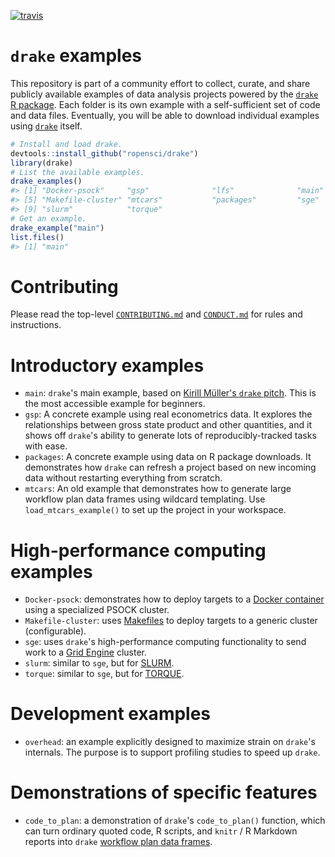 [![travis](https://travis-ci.org/wlandau/drake-examples.svg?branch=master)](https://travis-ci.org/wlandau/drake-examples)

# `drake` examples

This repository is part of a community effort to collect, curate, and share publicly available examples of data analysis projects powered by the  [`drake` R package](https://github.com/ropensci/drake). Each folder is its own example with a self-sufficient set of code and data files. Eventually, you will be able to download individual examples using [`drake`](https://github.com/ropensci/drake) itself.

```r
# Install and load drake.
devtools::install_github("ropensci/drake")
library(drake)
# List the available examples.
drake_examples()
#> [1] "Docker-psock"     "gsp"              "lfs"              "main"            
#> [5] "Makefile-cluster" "mtcars"           "packages"         "sge"             
#> [9] "slurm"            "torque"     
# Get an example.
drake_example("main")
list.files()
#> [1] "main"
```

# Contributing

Please read the top-level [`CONTRIBUTING.md`](https://github.com/wlandau/drake-examples/blob/master/CONTRIBUTING.md) and [`CONDUCT.md`](https://github.com/wlandau/drake-examples/blob/master/CONDUCT.md) for rules and instructions.

# Introductory examples

- `main`: `drake`'s main example, based on [Kirill Müller's `drake` pitch](https://krlmlr.github.io/drake-pitch/). This is the most accessible example for beginners.
- `gsp`: A concrete example using real econometrics data. It explores the relationships between gross state product and other quantities, and it shows off `drake`'s ability to generate lots of reproducibly-tracked tasks with ease.
- `packages`: A concrete example using data on R package downloads. It demonstrates how `drake` can refresh a project based on new incoming data without restarting everything from scratch.
- `mtcars`: An old example that demonstrates how to generate large workflow plan data frames using wildcard templating. Use `load_mtcars_example()` to set up the project in your workspace.

# High-performance computing examples

- `Docker-psock`: demonstrates how to deploy targets to a [Docker container](https://www.docker.com/what-container) using a specialized PSOCK cluster.
- `Makefile-cluster`: uses [Makefiles](https://www.gnu.org/software/make/) to deploy targets to a generic cluster (configurable).
- `sge`: uses `drake`'s high-performance computing functionality to send work to a [Grid Engine](http://www.univa.com/products/) cluster.
- `slurm`: similar to `sge`, but for [SLURM](https://slurm.schedmd.com).
- `torque`: similar to `sge`, but for [TORQUE](http://www.adaptivecomputing.com/products/open-source/torque/).

# Development examples

- `overhead`: an example explicitly designed to maximize strain on `drake`'s internals. The purpose is to support profiling studies to speed up `drake`.

# Demonstrations of specific features

- `code_to_plan`: a demonstration of `drake`'s `code_to_plan()` function, which can turn ordinary quoted code, R scripts, and `knitr` / R Markdown reports into `drake` [workflow plan data frames](https://ropenscilabs.github.io/drake-manual/plans.html).
